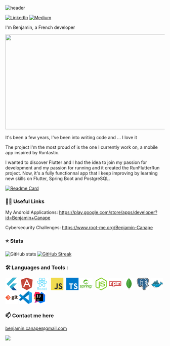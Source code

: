 ![header](https://capsule-render.vercel.app/api?type=slice&theme=radical&color=gradeient&height=300&section=header&text=Hello%20Friend&fontSize=90)

<a href="https://www.linkedin.com/in/benjamin-canape/" target="_blank">![LinkedIn](https://img.shields.io/badge/linkedin-%230077B5.svg?style=for-the-badge&logo=linkedin&logoColor=white)</a>
<a href="https://medium.com/@benjamin.canape" target="_blank">![Medium](https://img.shields.io/badge/Medium-12100E?style=for-the-badge&logo=medium&logoColor=white)</a>

I'm Benjamin, a French developer

<img src="https://media.giphy.com/media/1GEATImIxEXVR79Dhk/giphy.gif" width="600" height="300"/>

It's been a few years, I've been into writing code and ... I love it

The project I'm the most proud of is the one I currently work on, a mobile app inspired by Runtastic.

I wanted to discover Flutter and I had the idea to join my passion for development and my passion for running and it created the RunFlutterRun project.
Now, it's a fully functionnal app that I keep improving by learning new skills on Flutter, Spring Boot and PostgreSQL.

[![Readme Card](https://github-readme-stats.vercel.app/api/pin/?username=BenjaminCanape&repo=RunFlutterRun&theme=radical)](https://github.com/BenjaminCanape/RunFlutterRun)



### ✍🏻 Useful Links

My Android Applications: https://play.google.com/store/apps/developer?id=Benjamin+Canape

Cybersecurity Challenges: https://www.root-me.org/Benjamin-Canape



### ⭐ Stats


![GitHub stats](https://github-readme-stats.vercel.app/api?username=BenjaminCanape&show_icons=true&theme=radical)
[![GitHub Streak](http://github-readme-streak-stats.herokuapp.com?user=BenjaminCanape&theme=dark&background=000000)](https://git.io/streak-stats)



### :hammer_and_wrench: Languages and Tools :

<div>
  <img src="https://github.com/devicons/devicon/blob/master/icons/flutter/flutter-original.svg" title="Flutter" alt="Flutter" width="40" height="40"/>&nbsp;
  <img src="https://github.com/devicons/devicon/blob/master/icons/angularjs/angularjs-plain.svg" title="Angular" alt="Angular" width="40" height="40"/>&nbsp;
  <img src="https://github.com/devicons/devicon/blob/master/icons/react/react-original-wordmark.svg" title="React" alt="React" width="40" height="40"/>&nbsp;
  <img src="https://github.com/devicons/devicon/blob/master/icons/javascript/javascript-original.svg" title="JavaScript" alt="JavaScript" width="40" height="40"/>&nbsp;
  <img src="https://github.com/devicons/devicon/blob/master/icons//typescript/typescript-original.svg" title="typescript" **alt="typescript" width="40" height="40"/>
  <img src="https://github.com/devicons/devicon/blob/master/icons/spring/spring-original-wordmark.svg" title="Spring" alt="Spring" width="40" height="40"/>&nbsp;
  <img src="https://github.com/devicons/devicon/blob/master/icons/nodejs/nodejs-original.svg" title="Node" **alt="Node" width="40" height="40"/>
  <img src="https://github.com/devicons/devicon/blob/master/icons/npm/npm-original-wordmark.svg" title="Npm" **alt="Npm" width="40" height="40"/>
  <img src="https://github.com/devicons/devicon/blob/master/icons/mongodb/mongodb-original.svg" title="Mongo" **alt="Mongo" width="40" height="40"/>
  <img src="https://github.com/devicons/devicon/blob/master/icons/postgresql/postgresql-original.svg" title="POSTGRE" **alt="POSTGRE" width="40" height="40"/>
  <img src="https://github.com/devicons/devicon/blob/master/icons/docker/docker-original.svg" title="Docker" **alt="Docker" width="40" height="40"/>
  <img src="https://github.com/devicons/devicon/blob/master/icons/git/git-original-wordmark.svg" title="Git" **alt="Git" width="40" height="40"/>
  <img src="https://github.com/devicons/devicon/blob/master/icons/vscode/vscode-original.svg" title="vscode" **alt="vscode" width="40" height="40"/>
  <img src="https://github.com/devicons/devicon/blob/master/icons/intellij/intellij-original.svg" title="Intllij" **alt="Intellij" width="40" height="40"/>
</div>



### 📫 Contact me here 

benjamin.canape@gmail.com

<img src="https://media.giphy.com/media/Q7SKqn3G97xpmfSOvG/giphy.gif" height="200"/>


<!--
**BenjaminCanape/BenjaminCanape** is a ✨ _special_ ✨ repository because its `README.md` (this file) appears on your GitHub profile.

Here are some ideas to get you started:

- 🔭 I’m currently working on ...
- 🌱 I’m currently learning ...
- 👯 I’m looking to collaborate on ...
- 🤔 I’m looking for help with ...
- 💬 Ask me about ...
- 📫 How to reach me: ...
- 😄 Pronouns: ...
- ⚡ Fun fact: ...
-->
